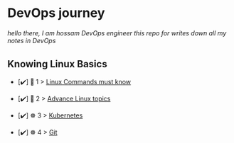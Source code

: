 # DevOps journey

###### hello there, I am hossam DevOps engineer   this repo for writes down all my notes in DevOps 

## Knowing Linux Basics

- [✔️] 🐧 1  > [Linux Commands must know](linux/LinuxCommands.md)
- [✔️] 🐧 2  > [ Advance Linux topics ](linux/advance_linux.md)

- [✔️] ☸️  3  > [Kubernetes](linux/kubernetes.md)

- [✔️] ☸️  4  > [Git](linux/git.md)
